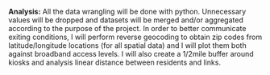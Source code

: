 **Analysis:**
All the data wrangling will be done with python. Unnecessary values will be dropped and datasets will be merged and/or aggregated according to the purpose of the project. In order to better communicate exiting conditions, I will perform reverse geocoding to obtain zip codes from latitude/longitude locations (for all spatial data) and I will plot them both against broadband access levels. I will also create a 1/2mile buffer around kiosks and analysis linear distance between residents and links. 
